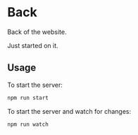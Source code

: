 # Back

Back of the website.

Just started on it.

## Usage

To start the server:
```bash
npm run start
```

To start the server and watch for changes:
```bash
npm run watch
```

